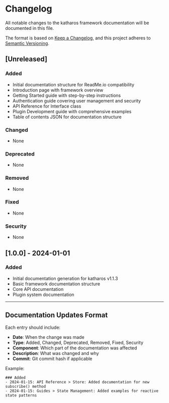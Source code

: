 # Changelog

All notable changes to the katharos framework documentation will be documented in this file.

The format is based on [Keep a Changelog](https://keepachangelog.com/en/1.0.0/),
and this project adheres to [Semantic Versioning](https://semver.org/spec/v2.0.0.html).

## [Unreleased]

### Added
- Initial documentation structure for ReadMe.io compatibility
- Introduction page with framework overview
- Getting Started guide with step-by-step instructions
- Authentication guide covering user management and security
- API Reference for Interface class
- Plugin Development guide with comprehensive examples
- Table of contents JSON for documentation structure

### Changed
- None

### Deprecated
- None

### Removed
- None

### Fixed
- None

### Security
- None

## [1.0.0] - 2024-01-01

### Added
- Initial documentation generation for katharos v1.1.3
- Basic framework documentation structure
- Core API documentation
- Plugin system documentation

---

## Documentation Updates Format

Each entry should include:
- **Date**: When the change was made
- **Type**: Added, Changed, Deprecated, Removed, Fixed, Security
- **Component**: Which part of the documentation was affected
- **Description**: What was changed and why
- **Commit**: Git commit hash if applicable

Example:
```
### Added
- 2024-01-15: API Reference > Store: Added documentation for new subscribe() method
- 2024-01-15: Guides > State Management: Added examples for reactive state patterns